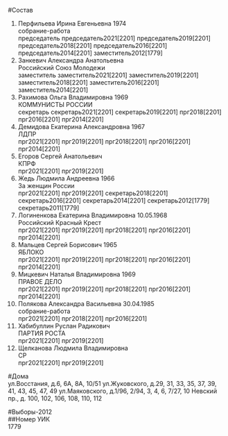 #Состав  
1. Перфильева Ирина Евгеньевна 1974  
    собрание-работа  
    председатель председатель2021[2201] председатель2019[2201] председатель2018[2201] председатель2016[2201] председатель2014[2201] заместитель2012[1779]  
2. Занкевич Александра Анатольевна  
    Российский Союз Молодежи  
    заместитель заместитель2021[2201] заместитель2019[2201] заместитель2018[2201] заместитель2016[2201] заместитель2014[2201]  
3. Рахимова Ольга Владимировна 1969  
    КОММУНИСТЫ РОССИИ  
    секретарь секретарь2021[2201] секретарь2019[2201] прг2018[2201] прг2016[2201] прг2014[2201]  
4. Демидова Екатерина Александровна 1967  
    ЛДПР  
    прг2021[2201] прг2019[2201] прг2018[2201] прг2016[2201] прг2014[2201]  
5. Егоров Сергей Анатольевич  
    КПРФ  
    прг2021[2201] прг2019[2201]  
6. Жедь Людмила Андреевна 1966  
    За женщин России  
    прг2021[2201] прг2019[2201] секретарь2018[2201] секретарь2016[2201] секретарь2014[2201] секретарь2012[1779] секретарь2011[1779]  
7. Логиненкова Екатерина Владимировна 10.05.1968  
    Российский Красный Крест  
    прг2021[2201] прг2019[2201] прг2018[2201] прг2016[2201] прг2014[2201]  
8. Мальцев Сергей Борисович 1965  
    ЯБЛОКО  
    прг2021[2201] прг2019[2201] прг2018[2201] прг2016[2201] прг2014[2201]  
9. Мицкевич Наталья Владимировна 1969  
    ПРАВОЕ ДЕЛО  
    прг2021[2201] прг2019[2201] прг2018[2201] прг2016[2201] прг2014[2201]  
10. Полякова Александра Васильевна 30.04.1985  
    собрание-работа  
    прг2021[2201] прг2018[2201] прг2016[2201]  
11. Хабибуллин Руслан Радикович  
    ПАРТИЯ РОСТА  
    прг2021[2201] прг2019[2201]  
12. Щелканова Людмила Владимировна  
    СР  
    прг2021[2201] прг2019[2201]  
  
#Дома  
ул.Восстания, д.6, 6А, 8А, 10/51 ул.Жуковского, д.29, 31, 33, 35, 37, 39, 41, 43, 45, 47, 49 ул.Маяковского, д.1/96, 2/94, 3, 4, 6, 7/27, 10 Невский пр., д. 100, 102, 106, 108, 110, 112  
  
#Выборы-2012  
##Номер УИК  
1779  
